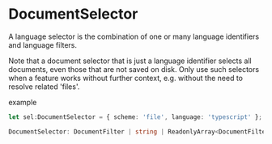 # DocumentSelector

A language selector is the combination of one or many language identifiers and language filters.

Note that a document selector that is just a language identifier selects all documents, even those that are not saved on disk. Only use such selectors when a feature works without further context, e.g. without the need to resolve related 'files'.

example

```typescript
let sel:DocumentSelector = { scheme: 'file', language: 'typescript' };
```

```typescript
DocumentSelector: DocumentFilter | string | ReadonlyArray<DocumentFilter | string>
```

[DocumentFilter]: DocumentFilter.md
